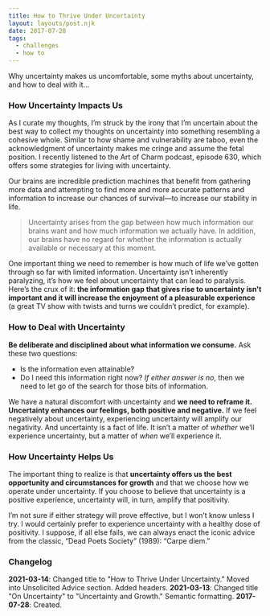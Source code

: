 ```yaml
---
title: How to Thrive Under Uncertainty
layout: layouts/post.njk
date: 2017-07-28
tags:
  - challenges
  - how to
---
```

Why uncertainty makes us uncomfortable, some myths about uncertainty, and how to deal with it...
<!-- excerpt -->

### How Uncertainty Impacts Us
As I curate my thoughts, I’m struck by the irony that I’m uncertain about the best way to collect my thoughts on uncertainty into something resembling a cohesive whole. Similar to how shame and vulnerability are taboo, even the acknowledgment of uncertainty makes me cringe and assume the fetal position. I recently listened to the Art of Charm podcast, episode 630, which offers some strategies for living with uncertainty.

Our brains are incredible prediction machines that benefit from gathering more data and attempting to find more and more accurate patterns and information to increase our chances of survival—to increase our stability in life. 

> Uncertainty arises from the gap between how much information our brains want and how much information we actually have. In addition, our brains have no regard for whether the information is actually available or necessary at this moment.

One important thing we need to remember is how much of life we’ve gotten through so far with limited information. Uncertainty isn’t inherently paralyzing, it’s how we feel about uncertainty that can lead to paralysis. Here’s the crux of it: **the information gap that gives rise to uncertainty isn't important and it will increase the enjoyment of a pleasurable experience** (a great TV show with twists and turns we couldn’t predict, for example).

### How to Deal with Uncertainty
**Be deliberate and disciplined about what information we consume.** Ask these two questions: 
* Is the information even attainable? 
* Do I need this information right now? 
*If either answer is no*, then we need to let go of the search for those bits of information.

We have a natural discomfort with uncertainty and **we need to reframe it. Uncertainty enhances our feelings, both positive and negative.** If we feel negatively about uncertainty, experiencing uncertainty will amplify our negativity. And uncertainty is a fact of life. It isn’t a matter of *whether* we’ll experience uncertainty, but a matter of *when* we’ll experience it. 

### How Uncertainty Helps Us
The important thing to realize is that **uncertainty offers us the best opportunity and circumstances for growth** and that we choose how we operate under uncertainty. If you choose to believe that uncertainty is a positive experience, uncertainty will, in turn, amplify that positivity.

I’m not sure if either strategy will prove effective, but I won’t know unless I try. I would certainly prefer to experience uncertainty with a healthy dose of positivity. I suppose, if all else fails, we can always enact the iconic advice from the classic, “Dead Poets Society” (1989): “Carpe diem.”

### Changelog
**2021-03-14**: Changed title to "How to Thrive Under Uncertainty." Moved into Unsolicited Advice section. Added headers. 
**2021-03-13**: Changed title "On Uncertainty" to "Uncertainty and Growth." Semantic formatting. 
**2017-07-28**: Created.
